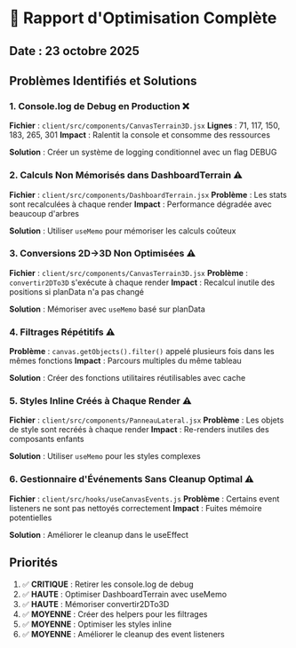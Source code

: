 # 🚀 Rapport d'Optimisation Complète

## Date : 23 octobre 2025

## Problèmes Identifiés et Solutions

### 1. **Console.log de Debug en Production** ❌
**Fichier** : `client/src/components/CanvasTerrain3D.jsx`
**Lignes** : 71, 117, 150, 183, 265, 301
**Impact** : Ralentit la console et consomme des ressources

**Solution** : Créer un système de logging conditionnel avec un flag DEBUG

### 2. **Calculs Non Mémorisés dans DashboardTerrain** ⚠️
**Fichier** : `client/src/components/DashboardTerrain.jsx`
**Problème** : Les stats sont recalculées à chaque render
**Impact** : Performance dégradée avec beaucoup d'arbres

**Solution** : Utiliser `useMemo` pour mémoriser les calculs coûteux

### 3. **Conversions 2D→3D Non Optimisées** ⚠️
**Fichier** : `client/src/components/CanvasTerrain3D.jsx`
**Problème** : `convertir2DTo3D` s'exécute à chaque render
**Impact** : Recalcul inutile des positions si planData n'a pas changé

**Solution** : Mémoriser avec `useMemo` basé sur planData

### 4. **Filtrages Répétitifs** ⚠️
**Problème** : `canvas.getObjects().filter()` appelé plusieurs fois dans les mêmes fonctions
**Impact** : Parcours multiples du même tableau

**Solution** : Créer des fonctions utilitaires réutilisables avec cache

### 5. **Styles Inline Créés à Chaque Render** ⚠️
**Fichier** : `client/src/components/PanneauLateral.jsx`
**Problème** : Les objets de style sont recréés à chaque render
**Impact** : Re-renders inutiles des composants enfants

**Solution** : Utiliser `useMemo` pour les styles complexes

### 6. **Gestionnaire d'Événements Sans Cleanup Optimal** ⚠️
**Fichier** : `client/src/hooks/useCanvasEvents.js`
**Problème** : Certains event listeners ne sont pas nettoyés correctement
**Impact** : Fuites mémoire potentielles

**Solution** : Améliorer le cleanup dans le useEffect

## Priorités

1. ✅ **CRITIQUE** : Retirer les console.log de debug
2. ✅ **HAUTE** : Optimiser DashboardTerrain avec useMemo
3. ✅ **HAUTE** : Mémoriser convertir2DTo3D
4. ✅ **MOYENNE** : Créer des helpers pour les filtrages
5. ✅ **MOYENNE** : Optimiser les styles inline
6. ✅ **MOYENNE** : Améliorer le cleanup des event listeners

